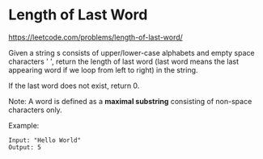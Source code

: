 # Length of Last Word 

https://leetcode.com/problems/length-of-last-word/

Given a string s consists of upper/lower-case alphabets and empty space characters ' ', return the length of last word (last word means the last appearing word if we loop from left to right) in the string.

If the last word does not exist, return 0.

Note: A word is defined as a **maximal substring** consisting of non-space characters only.

Example:
```
Input: "Hello World"
Output: 5
```
